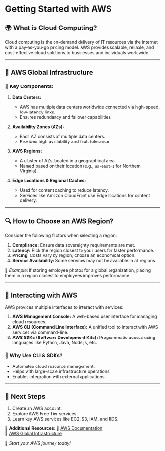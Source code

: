 # Getting Started with AWS

## 🌍 **What is Cloud Computing?**
Cloud computing is the on-demand delivery of IT resources via the internet with a pay-as-you-go pricing model. AWS provides scalable, reliable, and cost-effective cloud solutions to businesses and individuals worldwide.

---

## 🏢 **AWS Global Infrastructure**
### 📌 **Key Components:**
1. **Data Centers:**
   - AWS has multiple data centers worldwide connected via high-speed, low-latency links.
   - Ensures redundancy and failover capabilities.

2. **Availability Zones (AZs):**
   - Each AZ consists of multiple data centers.
   - Provides high availability and fault tolerance.

3. **AWS Regions:**
   - A cluster of AZs located in a geographical area.
   - Named based on their location (e.g., `us-east-1` for Northern Virginia).

4. **Edge Locations & Regional Caches:**
   - Used for content caching to reduce latency.
   - Services like Amazon CloudFront use Edge locations for content delivery.

---

## 🔍 **How to Choose an AWS Region?**
Consider the following factors when selecting a region:
1. **Compliance:** Ensure data sovereignty requirements are met.
2. **Latency:** Pick the region closest to your users for faster performance.
3. **Pricing:** Costs vary by region; choose an economical option.
4. **Service Availability:** Some services may not be available in all regions.

📌 *Example:* If storing employee photos for a global organization, placing them in a region closest to employees improves performance.

---

## 🔧 **Interacting with AWS**
AWS provides multiple interfaces to interact with services:
1. **AWS Management Console:** A web-based user interface for managing cloud resources.
2. **AWS CLI (Command Line Interface):** A unified tool to interact with AWS services via command-line.
3. **AWS SDKs (Software Development Kits):** Programmatic access using languages like Python, Java, Node.js, etc.

### 🔹 **Why Use CLI & SDKs?**
- Automates cloud resource management.
- Helps with large-scale infrastructure operations.
- Enables integration with external applications.

---

## 🚀 **Next Steps**
1. Create an AWS account.
2. Explore AWS Free Tier services.
3. Learn key AWS services like EC2, S3, IAM, and RDS.

🔗 **Additional Resources:**
📘 [AWS Documentation](https://docs.aws.amazon.com/)  
📘 [AWS Global Infrastructure](https://aws.amazon.com/about-aws/global-infrastructure/)  

🎯 *Start your AWS journey today!*
